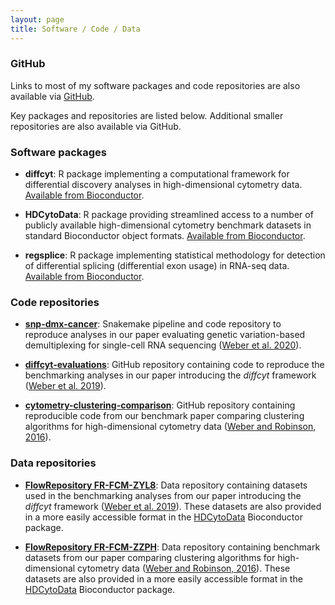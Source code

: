 ```yaml
---
layout: page
title: Software / Code / Data
---
```



### GitHub

Links to most of my software packages and code repositories are also available via [GitHub](https://github.com/lmweber).

Key packages and repositories are listed below. Additional smaller repositories are also available via GitHub.



### Software packages

- **diffcyt**: R package implementing a computational framework for differential discovery analyses in high-dimensional cytometry data. [Available from Bioconductor](http://bioconductor.org/packages/diffcyt).

- **HDCytoData**: R package providing streamlined access to a number of publicly available high-dimensional cytometry benchmark datasets in standard Bioconductor object formats. [Available from Bioconductor](http://bioconductor.org/packages/HDCytoData).

- **regsplice**: R package implementing statistical methodology for detection of differential splicing (differential exon usage) in RNA-seq data. [Available from Bioconductor](http://bioconductor.org/packages/regsplice).



### Code repositories

- [**snp-dmx-cancer**](https://github.com/lmweber/snp-dmx-cancer): Snakemake pipeline and code repository to reproduce analyses in our paper evaluating genetic variation-based demultiplexing for single-cell RNA sequencing ([Weber et al. 2020](https://www.biorxiv.org/content/10.1101/2020.11.06.371963v1)).

- [**diffcyt-evaluations**](https://github.com/lmweber/diffcyt-evaluations): GitHub repository containing code to reproduce the benchmarking analyses in our paper introducing the *diffcyt* framework ([Weber et al. 2019](https://www.nature.com/articles/s42003-019-0415-5)).

- [**cytometry-clustering-comparison**](https://github.com/lmweber/cytometry-clustering-comparison): GitHub repository containing reproducible code from our benchmark paper comparing clustering algorithms for high-dimensional cytometry data ([Weber and Robinson, 2016](https://onlinelibrary.wiley.com/doi/full/10.1002/cyto.a.23030)).



### Data repositories

- [**FlowRepository FR-FCM-ZYL8**](http://flowrepository.org/id/FR-FCM-ZYL8): Data repository containing datasets used in the benchmarking analyses from our paper introducing the *diffcyt* framework ([Weber et al. 2019](https://www.nature.com/articles/s42003-019-0415-5)). These datasets are also provided in a more easily accessible format in the [HDCytoData](http://bioconductor.org/packages/HDCytoData) Bioconductor package.

- [**FlowRepository FR-FCM-ZZPH**](http://flowrepository.org/id/FR-FCM-ZZPH): Data repository containing benchmark datasets from our paper comparing clustering algorithms for high-dimensional cytometry data ([Weber and Robinson, 2016](https://onlinelibrary.wiley.com/doi/full/10.1002/cyto.a.23030)). These datasets are also provided in a more easily accessible format in the [HDCytoData](http://bioconductor.org/packages/HDCytoData) Bioconductor package.


